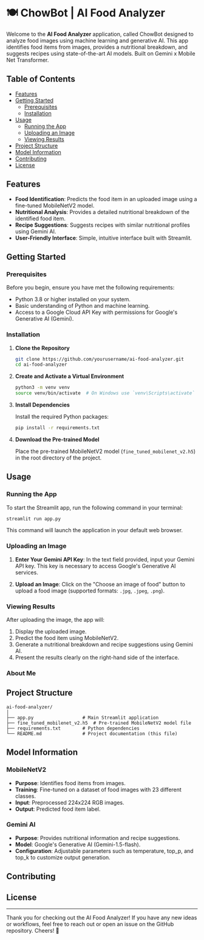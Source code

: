# 🍽️ ChowBot | AI Food Analyzer

Welcome to the **AI Food Analyzer** application, called ChowBot designed to analyze food images using machine learning and generative AI. This app identifies food items from images, provides a nutritional breakdown, and suggests recipes using state-of-the-art AI models. Built on Gemini x Mobile Net Transformer.

## Table of Contents

- [Features](#features)
- [Getting Started](#getting-started)
  - [Prerequisites](#prerequisites)
  - [Installation](#installation)
- [Usage](#usage)
  - [Running the App](#running-the-app)
  - [Uploading an Image](#uploading-an-image)
  - [Viewing Results](#viewing-results)
- [Project Structure](#project-structure)
- [Model Information](#model-information)
- [Contributing](#contributing)
- [License](#license)

## Features

- **Food Identification**: Predicts the food item in an uploaded image using a fine-tuned MobileNetV2 model.
- **Nutritional Analysis**: Provides a detailed nutritional breakdown of the identified food item.
- **Recipe Suggestions**: Suggests recipes with similar nutritional profiles using Gemini AI.
- **User-Friendly Interface**: Simple, intuitive interface built with Streamlit.

## Getting Started

### Prerequisites

Before you begin, ensure you have met the following requirements:

- Python 3.8 or higher installed on your system.
- Basic understanding of Python and machine learning.
- Access to a Google Cloud API Key with permissions for Google's Generative AI (Gemini).

### Installation

1. **Clone the Repository**

   ```bash
   git clone https://github.com/yourusername/ai-food-analyzer.git
   cd ai-food-analyzer
   ```

2. **Create and Activate a Virtual Environment**

   ```bash
   python3 -m venv venv
   source venv/bin/activate  # On Windows use `venv\Scripts\activate`
   ```

3. **Install Dependencies**

   Install the required Python packages:

   ```bash
   pip install -r requirements.txt
   ```

4. **Download the Pre-trained Model**

   Place the pre-trained MobileNetV2 model (`fine_tuned_mobilenet_v2.h5`) in the root directory of the project.

## Usage

### Running the App

To start the Streamlit app, run the following command in your terminal:

```bash
streamlit run app.py
```

This command will launch the application in your default web browser.

### Uploading an Image

1. **Enter Your Gemini API Key**: In the text field provided, input your Gemini API key. This key is necessary to access Google's Generative AI services.

2. **Upload an Image**: Click on the "Choose an image of food" button to upload a food image (supported formats: `.jpg`, `.jpeg`, `.png`).

### Viewing Results

After uploading the image, the app will:

1. Display the uploaded image.
2. Predict the food item using MobileNetV2.
3. Generate a nutritional breakdown and recipe suggestions using Gemini AI.
4. Present the results clearly on the right-hand side of the interface.

### About Me

## Project Structure

```plaintext
ai-food-analyzer/
│
├── app.py                  # Main Streamlit application
├── fine_tuned_mobilenet_v2.h5  # Pre-trained MobileNetV2 model file
├── requirements.txt        # Python dependencies
└── README.md               # Project documentation (this file)
```

## Model Information

### MobileNetV2

- **Purpose**: Identifies food items from images.
- **Training**: Fine-tuned on a dataset of food images with 23 different classes.
- **Input**: Preprocessed 224x224 RGB images.
- **Output**: Predicted food item label.

### Gemini AI

- **Purpose**: Provides nutritional information and recipe suggestions.
- **Model**: Google's Generative AI (Gemini-1.5-flash).
- **Configuration**: Adjustable parameters such as temperature, top_p, and top_k to customize output generation.

## Contributing


## License

---

Thank you for checking out the AI Food Analyzer! If you have any new ideas or workflows, feel free to reach out or open an issue on the GitHub repository. Cheers! 🎉
